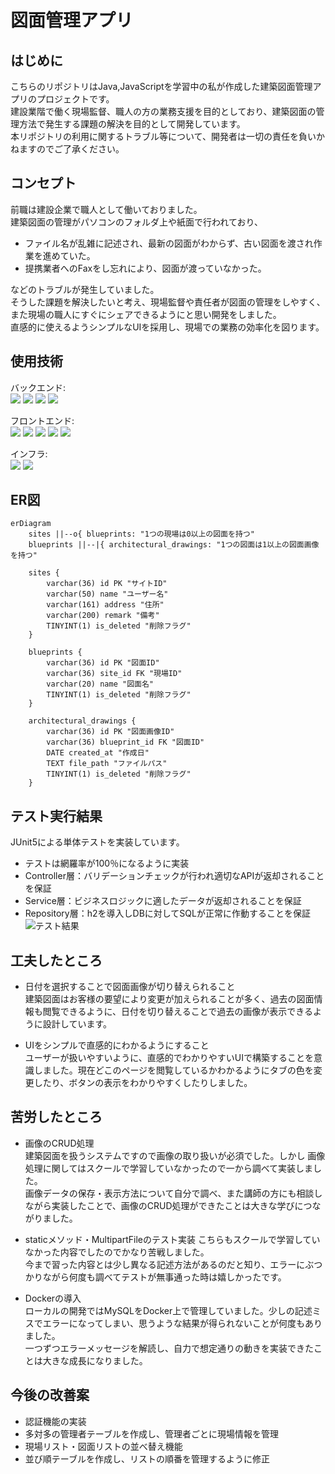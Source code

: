 # 図面管理アプリ

## はじめに

こちらのリポジトリはJava,JavaScriptを学習中の私が作成した建築図面管理アプリのプロジェクトです。    
建設業階で働く現場監督、職人の方の業務支援を目的としており、建築図面の管理方法で発生する課題の解決を目的として開発しています。    
本リポジトリの利用に関するトラブル等について、開発者は一切の責任を負いかねますのでご了承ください。

## コンセプト

前職は建設企業で職人として働いておりました。     
建築図面の管理がパソコンのフォルダ上や紙面で行われており、

- ファイル名が乱雑に記述され、最新の図面がわからず、古い図面を渡され作業を進めていた。
- 提携業者へのFaxをし忘れにより、図面が渡っていなかった。

などのトラブルが発生していました。      
そうした課題を解決したいと考え、現場監督や責任者が図面の管理をしやすく、また現場の職人にすぐにシェアできるようにと思い開発をしました。    
直感的に使えるようシンプルなUIを採用し、現場での業務の効率化を図ります。

## 使用技術

バックエンド: <br>
![](https://img.shields.io/badge/Java_21-red)
![](https://img.shields.io/badge/Spring_Boot_3.4.5-green)
![](https://img.shields.io/badge/MyBatis_3.0.4-blue)
![](https://img.shields.io/badge/Gradle-black)

フロントエンド:       
![](https://img.shields.io/badge/JavaScript-green)
![](https://img.shields.io/badge/TypeScript_4-blue)
![](https://img.shields.io/badge/Next_15.3.2-blue)
![](https://img.shields.io/badge/TailwindCSS_4-red)
![](https://img.shields.io/badge/npm-black)

インフラ:      
![](https://img.shields.io/badge/MySQL-green)
![](https://img.shields.io/badge/Docker-blue)

## ER図

```mermaid
erDiagram
    sites ||--o{ blueprints: "1つの現場は0以上の図面を持つ"
    blueprints ||--|{ architectural_drawings: "1つの図面は1以上の図面画像を持つ"

    sites {
        varchar(36) id PK "サイトID"
        varchar(50) name "ユーザー名"
        varchar(161) address "住所"
        varchar(200) remark "備考"
        TINYINT(1) is_deleted "削除フラグ"
    }

    blueprints {
        varchar(36) id PK "図面ID"
        varchar(36) site_id FK "現場ID"
        varchar(20) name "図面名"
        TINYINT(1) is_deleted "削除フラグ"
    }

    architectural_drawings {
        varchar(36) id PK "図面画像ID"
        varchar(36) blueprint_id FK "図面ID"
        DATE created_at "作成日"
        TEXT file_path "ファイルパス"
        TINYINT(1) is_deleted "削除フラグ"
    }
```

## テスト実行結果

JUnit5による単体テストを実装しています。

- テストは網羅率が100％になるように実装
- Controller層：バリデーションチェックが行われ適切なAPIが返却されることを保証
- Service層：ビジネスロジックに適したデータが返却されることを保証
- Repository層：h2を導入しDBに対してSQLが正常に作動することを保証
![テスト結果](https://github.com/user-attachments/assets/d4b734db-1fea-4646-826a-7e28be4748b1)


## 工夫したところ

- 日付を選択することで図面画像が切り替えられること    
  建築図面はお客様の要望により変更が加えられることが多く、過去の図面情報も閲覧できるように、日付を切り替えることで過去の画像が表示できるように設計しています。

- UIをシンプルで直感的にわかるようにすること  
  ユーザーが扱いやすいように、直感的でわかりやすいUIで構築することを意識しました。現在どこのページを閲覧しているかわかるようにタブの色を変更したり、ボタンの表示をわかりやすくしたりしました。

## 苦労したところ

- 画像のCRUD処理   
  建築図面を扱うシステムですので画像の取り扱いが必須でした。しかし
  画像処理に関してはスクールで学習していなかったので一から調べて実装しました。    
  画像データの保存・表示方法について自分で調べ、また講師の方にも相談しながら実装したことで、画像のCRUD処理ができたことは大きな学びにつながりました。

- staticメソッド・MultipartFileのテスト実装
  こちらもスクールで学習していなかった内容でしたのでかなり苦戦しました。  
  今まで習った内容とは少し異なる記述方法があるのだと知り、エラーにぶつかりながら何度も調べてテストが無事通った時は嬉しかったです。

- Dockerの導入    
  ローカルの開発ではMySQLをDocker上で管理していました。少しの記述ミスでエラーになってしまい、思うような結果が得られないことが何度もありました。   
  一つずつエラーメッセージを解読し、自力で想定通りの動きを実装できたことは大きな成長になりました。

## 今後の改善案

- 認証機能の実装
- 多対多の管理者テーブルを作成し、管理者ごとに現場情報を管理
- 現場リスト・図面リストの並べ替え機能
- 並び順テーブルを作成し、リストの順番を管理するように修正

